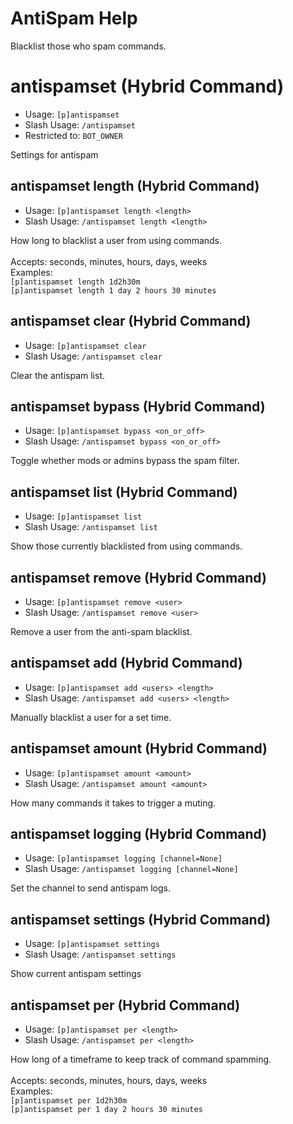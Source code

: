 # AntiSpam Help

Blacklist those who spam commands.

# antispamset (Hybrid Command)
 - Usage: `[p]antispamset `
 - Slash Usage: `/antispamset `
 - Restricted to: `BOT_OWNER`

Settings for antispam

## antispamset length (Hybrid Command)
 - Usage: `[p]antispamset length <length> `
 - Slash Usage: `/antispamset length <length> `

How long to blacklist a user from using commands.<br/><br/>Accepts: seconds, minutes, hours, days, weeks<br/>Examples:<br/>    `[p]antispamset length 1d2h30m`<br/>    `[p]antispamset length 1 day 2 hours 30 minutes`

## antispamset clear (Hybrid Command)
 - Usage: `[p]antispamset clear `
 - Slash Usage: `/antispamset clear `

Clear the antispam list.

## antispamset bypass (Hybrid Command)
 - Usage: `[p]antispamset bypass <on_or_off> `
 - Slash Usage: `/antispamset bypass <on_or_off> `

Toggle whether mods or admins bypass the spam filter.

## antispamset list (Hybrid Command)
 - Usage: `[p]antispamset list `
 - Slash Usage: `/antispamset list `

Show those currently blacklisted from using commands.

## antispamset remove (Hybrid Command)
 - Usage: `[p]antispamset remove <user> `
 - Slash Usage: `/antispamset remove <user> `

Remove a user from the anti-spam blacklist.

## antispamset add (Hybrid Command)
 - Usage: `[p]antispamset add <users> <length> `
 - Slash Usage: `/antispamset add <users> <length> `

Manually blacklist a user for a set time.

## antispamset amount (Hybrid Command)
 - Usage: `[p]antispamset amount <amount> `
 - Slash Usage: `/antispamset amount <amount> `

How many commands it takes to trigger a muting.

## antispamset logging (Hybrid Command)
 - Usage: `[p]antispamset logging [channel=None] `
 - Slash Usage: `/antispamset logging [channel=None] `

Set the channel to send antispam logs.

## antispamset settings (Hybrid Command)
 - Usage: `[p]antispamset settings `
 - Slash Usage: `/antispamset settings `

Show current antispam settings

## antispamset per (Hybrid Command)
 - Usage: `[p]antispamset per <length> `
 - Slash Usage: `/antispamset per <length> `

How long of a timeframe to keep track of command spamming.<br/><br/>Accepts: seconds, minutes, hours, days, weeks<br/>Examples:<br/>    `[p]antispamset per 1d2h30m`<br/>    `[p]antispamset per 1 day 2 hours 30 minutes`

